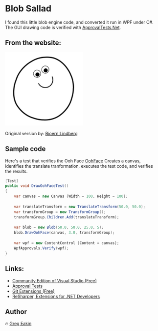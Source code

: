# Blob Sallad
I found this little blob engine code, and converted it run in WPF under C#.
The GUI drawing code is verified with [ApprovalTests.Net](https://github.com/approvals/ApprovalTests.Net).

## From the website:
[![Blob Sallad](Blob.PNG)](https://blobsallad.se/)

Original version by: [Bjoern Lindberg](mailto:bjoern.lindberg@gmail.com)

## Sample code
Here's a test that verifies the Ooh Face [OohFace](BlobSalladTests/BlobTests.DrawOohFaceTest.Microsoft_Windows_10_Pro.approved.png)
Creates a canvas, identifies the translate tranformation, executes the test code, and verifies the results.
```C#
[Test]
public void DrawOohFaceTest()
{
    var canvas = new Canvas {Width = 100, Height = 100};

    var translateTransform = new TranslateTransform(50.0, 50.0);
    var transformGroup = new TransformGroup();
    transformGroup.Children.Add(translateTransform);

    var blob = new Blob(50.0, 50.0, 25.0, 5);
    blob.DrawOohFace(canvas, 3.0, transformGroup);

    var wpf = new ContentControl {Content = canvas};
    WpfApprovals.Verify(wpf);
}

```

## Links:
- [Community Edition of Visual Studio (Free)](https://www.visualstudio.com/vs/community/)
- [Approval Tests](http://approvaltests.com/)
- [Git Extensions (Free)](http://gitextensions.github.io/)
- [ReSharper, Extensions for .NET Developers](https://www.jetbrains.com/resharper/)

## Author
:fire: [Greg Eakin](https://www.linkedin.com/in/gregeakin)
